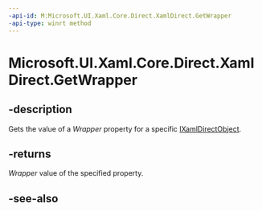 ```yaml
---
-api-id: M:Microsoft.UI.Xaml.Core.Direct.XamlDirect.GetWrapper
-api-type: winrt method
---
```


# Microsoft.UI.Xaml.Core.Direct.XamlDirect.GetWrapper

<!--
public static Microsoft.UI.Xaml.Core.Direct.IXamlDirect GetWrapper ();
-->

## -description

Gets the value of a _Wrapper_ property for a specific [IXamlDirectObject](ixamldirectobject.md).

## -returns

_Wrapper_ value of the specified property.

## -see-also
